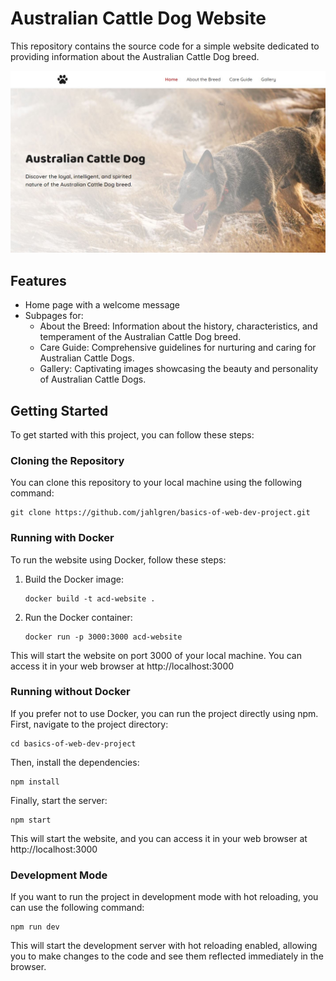 # Australian Cattle Dog Website

This repository contains the source code for a simple website dedicated to providing information about the Australian Cattle Dog breed. 

![Home Page](public/images/home-screenshot.jpg?raw=true)

## Features
- Home page with a welcome message
- Subpages for:
  - About the Breed: Information about the history, characteristics, and temperament of the Australian Cattle Dog breed.
  - Care Guide: Comprehensive guidelines for nurturing and caring for Australian Cattle Dogs.
  - Gallery: Captivating images showcasing the beauty and personality of Australian Cattle Dogs.

## Getting Started
To get started with this project, you can follow these steps:

### Cloning the Repository
You can clone this repository to your local machine using the following command:
```
git clone https://github.com/jahlgren/basics-of-web-dev-project.git
```

### Running with Docker
To run the website using Docker, follow these steps:

1. Build the Docker image:
   ```
   docker build -t acd-website .
   ```
2. Run the Docker container:
   ```
   docker run -p 3000:3000 acd-website
   ```
This will start the website on port 3000 of your local machine. You can access it in your web browser at http://localhost:3000

### Running without Docker
If you prefer not to use Docker, you can run the project directly using npm. First, navigate to the project directory:
```
cd basics-of-web-dev-project
```
Then, install the dependencies:
```
npm install
```
Finally, start the server:
```
npm start
```
This will start the website, and you can access it in your web browser at http://localhost:3000

### Development Mode
If you want to run the project in development mode with hot reloading, you can use the following command:
```
npm run dev
```
This will start the development server with hot reloading enabled, allowing you to make changes to the code and see them reflected immediately in the browser.
